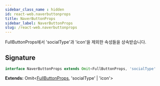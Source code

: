 ```yaml
---
sidebar_class_name : hidden
id: react-web.naverbuttonprops
title: NaverButtonProps
sidebar_label: NaverButtonProps
slug: /react-web.naverbuttonprops
---
```






FullButtonProps에서 'socialType'과 'icon'을 제외한 속성들을 상속받습니다.

## Signature

```typescript
interface NaverButtonProps extends Omit<FullButtonProps, 'socialType' | 'icon'> 
```
**Extends:** Omit&lt;[FullButtonProps](./react-web.fullbuttonprops), 'socialType' \| 'icon'&gt;

